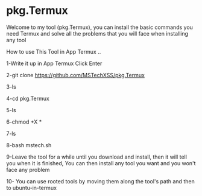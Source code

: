 # pkg.Termux
Welcome to my tool (pkg.Termux), you can install the basic commands you need Termux and solve all the problems that you will face when installing any tool
 
How to use This Tool in App Termux ..

1-Write it up in App Termux Click Enter

2-git clone https://github.com/MSTechXSS/pkg.Termux

3-ls

4-cd pkg.Termux

5-ls

6-chmod +X *

7-ls

8-bash mstech.sh

9-Leave the tool for a while until you download and install, then it will tell you when it is finished, You can then install any tool you want and you won't face any problem

10- You can use rooted tools by moving them along the tool's path and then to ubuntu-in-termux

